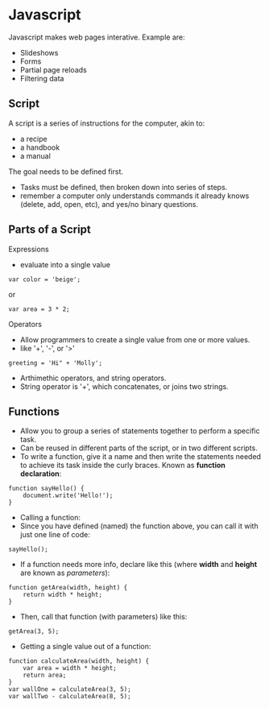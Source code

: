 # Javascript

Javascript makes web pages interative. Example are:
- Slideshows
- Forms
- Partial page reloads
- Filtering data

## Script

A script is a series of instructions for the computer, akin to:
- a recipe
- a handbook 
- a manual

The goal needs to be defined first.
- Tasks must be defined, then broken down into series of steps.
- remember a computer only understands commands it already knows (delete, add, open, etc), and yes/no binary questions.

## Parts of a Script

Expressions
- evaluate into a single value

```
var color = 'beige';
```

or

```
var area = 3 * 2;
```

Operators
- Allow programmers to create a single value from one or more values.
- like '+', '-', or '>'

```
greeting = 'Hi" + 'Molly';
```

- Arthimethic operators, and string operators.
- String operator is '+', which concatenates, or joins two strings.

## Functions

- Allow you to group a series of statements together to perform a specific task.
- Can be reused in different parts of the script, or in two different scripts.
- To write a function, give it a name and then write the statements needed to achieve its task inside the curly braces. Known as **function declaration**:

```
function sayHello() {
    document.write('Hello!');
}
```

- Calling a function:
- Since you have defined (named) the function above, you can call it with just one line of code:

```
sayHello();
```

- If a function needs more info, declare like this (where **width** and **height** are known as *parameters*):

```
function getArea(width, height) {
    return width * height;
}
```

- Then, call that function (with parameters) like this:

```
getArea(3, 5);
```

- Getting a single value out of a function:

```
function calculateArea(width, height) {
    var area = width * height;
    return area;
}
var wallOne = calculateArea(3, 5);
var wallTwo - calculateArea(8, 5);
```